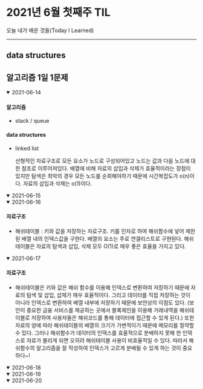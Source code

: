 # 2021년 6월 첫째주 TIL
오늘 내가 배운 것들(Today I Learned)

---------------------------------------
## data structures
## 알고리즘 1일 1문제

<details open>
<summary>2021-06-14</summary>

#### 알고리즘

- stack / queue

#### data structures

- linked list

  선형적인 자료구조로 모든 요소가 노드로 구성되어있고 노드는 값과 다음 노드에 대한 참조로 이루어져있다. 배열에 비해 자료의 삽입과 삭제가 효율적이라는 장점이 있지만 탐색은 최악의 경우 모든 노드를 순회해야하기 때문에 시간복잡도가 o(n)이다. 자료의 삽입과 삭제는 o(1)이다.
</details>

<details open>
<summary>2021-06-15</summary>

</details>

<details open>
<summary>2021-06-16</summary>

#### 자료구조

- 해쉬테이블 : 키와 값을 저장하는 자료구조. 키를 인자로 하여 해쉬함수에 넣어 제한된 배열 내의 인덱스값을 구한다. 배열의 요소는 주로 연결리스트로 구현된다. 해쉬테이블은 자료의 탐색과 삽입, 삭제 모두 O(1)로 매우 좋은 효율을 가지고 있다.
</details>

<details open>
<summary>2021-06-17</summary>

#### 자료구조

- 해쉬테이블은 키와 값은 해쉬 함수를 이용해 인덱스로 변환하여 저장하기 때문에 자료의 탐색 및 삽입, 삽제가 매우 효율적이다. 그리고 데이터를 직접 저장하는 것이 아니라 인덱스로 변환하여 배열 내부에 저장하기 때문에 보안상의 이점도 있다. (보안이 중요한 금융 서비스를 제공하는 곳에서 블록체인을 이용해 거래내역을 해쉬테이블로 저장하여 사용자들은 해쉬코드를 통해 데이터에 접근할 수 있게 된다.) 또한 자료의 양에 따라 해쉬테이블의 배열의 크기가 가변적이기 때문에 메모리를 절약할 수 있다. 그러나 해쉬함수가 데이터의 인덱스를 효울적으로 분배하지 못해 한 인덱스로 자료가 몰리게 되면 오히려 해쉬테이블 사용이 비효율적일 수 있다. 따라서 해쉬함수의 알고리즘을 잘 작성하여 인덱스가 고르게 분배될 수 있게 하는 것이 중요하다~! 
</details>

<details open>
<summary>2021-06-18</summary>

</details>

<details open>
<summary>2021-06-19</summary>

</details>

<details open>
<summary>2021-06-20</summary>

</details>
